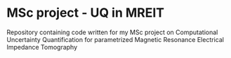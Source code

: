 # MSc project - UQ in MREIT
Repository containing code written for my MSc project on Computational Uncertainty Quantification for parametrized Magnetic Resonance Electrical Impedance Tomography
